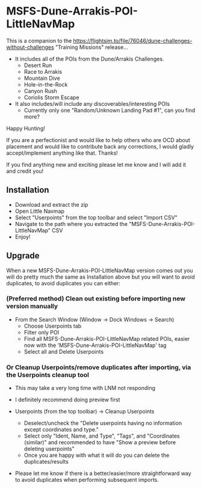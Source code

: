 # MSFS-Dune-Arrakis-POI-LittleNavMap

This is a companion to the <https://flightsim.to/file/76046/dune-challenges-without-challenges> "Training Missions" release...

- It includes all of the POIs from the Dune/Arrakis Challenges.
  - Desert Run
  - Race to Arrakis
  - Mountain Dive
  - Hole-in-the-Rock
  - Canyon Rush
  - Coriolis Storm Escape
- It also includes/will include any discoverables/interesting POIs
  - Currently only one "Random/Unknown Landing Pad #1", can you find more?

Happy Hunting!

If you are a perfectionist and would like to help others who are OCD about placement and would like to contribute back any corrections, I would gladly accept/implement anything like that. Thanks!

If you find anything new and exciting please let me know and I will add it and credit you!

## Installation

- Download and extract the zip
- Open Little Navmap
- Select "Userpoints" from the top toolbar and select "Import CSV"
- Navigate to the path where you extracted the "MSFS-Dune-Arrakis-POI-LittleNavMap" CSV
- Enjoy!

## Upgrade

When a new MSFS-Dune-Arrakis-POI-LittleNavMap version comes out you will do pretty much the same as Installation above but you will want to avoid duplicates, to avoid duplicates you can either:

### (Preferred method) Clean out existing before importing new version manually

- From the Search Window (Window -> Dock Windows -> Search)
  - Choose Userpoints tab
  - Filter only POI
  - Find all MSFS-Dune-Arrakis-POI-LittleNavMap related POIs, easier now with the 'MSFS-Dune-Arrakis-POI-LittleNavMap' tag
  - Select all and Delete Userpoints

### Or Cleanup Userpoints/remove duplicates after importing, via the Userpoints cleanup tool

- This may take a very long time with LNM not responding
- I definitely recommend doing preview first
- Userpoints (from the top toolbar) -> Cleanup Userpoints
  - Deselect/uncheck the "Delete userpoints having no information except coordinates and type."
  - Select only "Ident, Name, and Type", "Tags", and "Coordinates (similar)" and recommended to have "Show a preview before deleting userpoints"
  - Once you are happy with what it will do you can delete the duplicates/results

- Please let me know if there is a better/easier/more straightforward way to avoid duplicates when performing subsequent imports.
